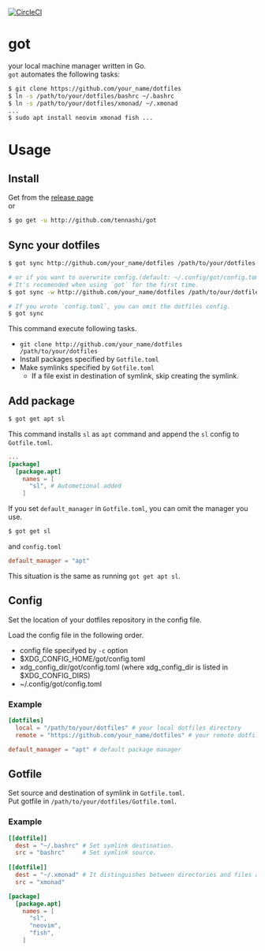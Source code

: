 [![CircleCI](https://circleci.com/gh/tennashi/got/tree/master.svg?style=shield)](https://circleci.com/gh/tennashi/got/tree/master)

# got
your local machine manager written in Go.  
`got` automates the following tasks:
```bash
$ git clone https://github.com/your_name/dotfiles
$ ln -s /path/to/your/dotfiles/bashrc ~/.bashrc
$ ln -s /path/to/your/dotfiles/xmonad/ ~/.xmonad
...
$ sudo apt install neovim xmonad fish ...
```

# Usage
## Install
Get from the [release page](https://github.com/tennashi/got/releases)  
or
```bash
$ go get -u http://github.com/tennashi/got
```

## Sync your dotfiles
```bash
$ got sync http://github.com/your_name/dotfiles /path/to/your/dotfiles

# or if you want to overwrite config.(default: ~/.config/got/config.toml)
# It's recomended when using `got` for the first time.
$ got sync -w http://github.com/your_name/dotfiles /path/to/our/dotfiles

# If you wrote `config.toml`, you can omit the dotfiles config.
$ got sync
```
This command execute following tasks.
  * `git clone http://github.com/your_name/dotfiles /path/to/your/dotfiles`
  * Install packages specified by `Gotfile.toml`
  * Make symlinks specified by `Gotfile.toml`
    * If a file exist in destination of symlink, skip creating the symlink.

## Add package
```bash
$ got get apt sl
```
This command installs `sl` as `apt` command and append the `sl` config to `Gotfile.toml`.
```toml
...
[package]
  [package.apt]
    names = [
      "sl", # Autometional added
    ]
```

If you set `default_manager` in `Gotfile.toml`, you can omit the manager you use.
```bash
$ got get sl
```
and `config.toml`
```toml
default_manager = "apt"
```
This situation is the same as running `got get apt sl`.


## Config
Set the location of your dotfiles repository in the config file.

Load the config file in the following order.
  * config file specifyed by `-c` option
  * $XDG_CONFIG_HOME/got/config.toml
  * xdg_config_dir/got/config.toml (where xdg_config_dir is listed in $XDG_CONFIG_DIRS)
  * ~/.config/got/config.toml

### Example
```toml
[dotfiles]
  local = "/path/to/your/dotfiles" # your local dotfiles directory
  remote = "https://github.com/your_name/dotfiles" # your remote dotfiles repository

default_manager = "apt" # default package manager
```

## Gotfile
Set source and destination of symlink in `Gotfile.toml`.  
Put gotfile in `/path/to/your/dotfiles/Gotfile.toml`.

### Example
```toml
[[dotfile]]
  dest = "~/.bashrc" # Set symlink destination.
  src = "bashrc"     # Set symlink source.
  
[[dotfile]]
  dest = "~/.xmonad" # It distinguishes between directories and files automatically.
  src = "xmonad"

[package]
  [package.apt]
    names = [
      "sl",
      "neovim",
      "fish",
    ]
```
